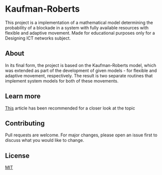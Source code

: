 # Kaufman-Roberts
This project is a implementation of a mathematical model determining the probability of a blockade in a system with fully available resources with flexible and adaptive movement. Made for educational purposes only for a Designing ICT networks subject.

## About
In its final form, the project is based on the Kaufman-Roberts model, which was extended as part of the development of given models - for flexible and adaptive movement, respectively. The result is two separate routines that implement system models for both of these movements.

## Learn more
[This](https://www.researchgate.net/publication/348257778_A_Model_of_a_System_With_Stream_and_Elastic_Traffic) article has been recommended for a closer look at the topic

## Contributing
Pull requests are welcome. For major changes, please open an issue first to discuss what you would like to change.

## License
[MIT](https://choosealicense.com/licenses/mit/)
